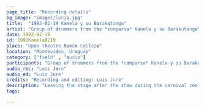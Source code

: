 ```yaml
---
page_title: "Recording details"
bg_image: "images/lonja.jpg"
title:  "1992-02-19 Kanela y su Barakutanga"  
artist: "Group of drummers from the *comparsa* Kanela y su Barakutanga"  
date: 1992-02-19  
id: 1992Kanela0219
place: "Open theatre Ramón Collazo"  
location: "Montevideo, Uruguay"  
category: ["field" , "audio"]  
participants: "Group of drummers from the *comparsa* Kanela y su Barakutanga, Cerrito de la Victoria neighborhood"  
audio_rec: "Luis Jure"  
audio_ed: "Luis Jure"  
credits: "Recording and editing: Luis Jure"  
description: "Leaving the stage after the show during the carnival contest"  
tags:  

---
```

